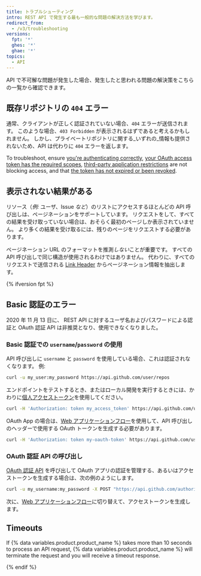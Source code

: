 ```yaml
---
title: トラブルシューティング
intro: REST API で発生する最も一般的な問題の解決方法を学びます。
redirect_from:
  - /v3/troubleshooting
versions:
  fpt: '*'
  ghes: '*'
  ghae: '*'
topics:
  - API
---
```




API で不可解な問題が発生した場合、発生したと思われる問題の解決策をこちらの一覧から確認できます。

## 既存リポジトリの `404` エラー

通常、クライアントが正しく認証されていない場合、`404` エラーが送信されます。 このような場合、`403 Forbidden` が表示されるはずであると考えるかもしれません。 しかし、プライベートリポジトリに関する_いずれの_情報も提供されないため、API は代わりに `404` エラーを返します。

To troubleshoot, ensure [you're authenticating correctly](/guides/getting-started/), [your OAuth access token has the required scopes](/apps/building-oauth-apps/understanding-scopes-for-oauth-apps/), [third-party application restrictions][oap-guide] are not blocking access, and that [the token has not expired or been revoked](/github/authenticating-to-github/keeping-your-account-and-data-secure/token-expiration-and-revocation).

## 表示されない結果がある

リソース（_例:_ ユーザ、Issue _など_）のリストにアクセスするほとんどの API 呼び出しは、ページネーションをサポートしています。 リクエストをして、すべての結果を受け取っていない場合は、おそらく最初のページしか表示されていません。 より多くの結果を受け取るには、残りのページをリクエストする必要があります。

ページネーション URL のフォーマットを推測*しない*ことが重要です。 すべての API 呼び出しで同じ構造が使用されるわけではありません。 代わりに、すべてのリクエストで送信される [Link Header](/rest#pagination) からページネーション情報を抽出します。

{% ifversion fpt %}
## Basic 認証のエラー

2020 年 11 月 13 日に、 REST API に対するユーザ名およびパスワードによる認証と OAuth 認証 API は非推奨となり、使用できなくなりました。

### Basic 認証での `username`/`password` の使用

API 呼び出しに `username` と `password` を使用している場合、これは認証されなくなります。 例:

```bash
curl -u my_user:my_password https://api.github.com/user/repos
```

エンドポイントをテストするとき、またはローカル開発を実行するときには、かわりに[個人アクセストークン](/github/authenticating-to-github/creating-a-personal-access-token-for-the-command-line)を使用してください。

```bash
curl -H 'Authorization: token my_access_token' https://api.github.com/user/repos
```

OAuth App の場合は、[Web アプリケーションフロー](/apps/building-oauth-apps/authorizing-oauth-apps/#web-application-flow)を使用して、API 呼び出しのヘッダーで使用する OAuth トークンを生成する必要があります。

```bash
curl -H 'Authorization: token my-oauth-token' https://api.github.com/user/repos
```

### OAuth 認証 API の呼び出し

[OAuth 認証 API](/enterprise-server/rest/reference/oauth-authorizations) を呼び出して OAuth アプリの認証を管理する、あるいはアクセストークンを生成する場合は、次の例のようにします。

```bash
curl -u my_username:my_password -X POST "https://api.github.com/authorizations" -d '{"scopes":["public_repo"], "note":"my token", "client_id":"my_client_id", "client_secret":"my_client_secret"}'
```

次に、[Web アプリケーションフロー](/apps/building-oauth-apps/authorizing-oauth-apps/#web-application-flow)に切り替えて、アクセストークンを生成します。

## Timeouts

If  {% data variables.product.product_name %} takes more than 10 seconds to process an API request, {% data variables.product.product_name %} will terminate the request and you will receive a timeout response.

{% endif %}

[oap-guide]: https://developer.github.com/changes/2015-01-19-an-integrators-guide-to-organization-application-policies/
